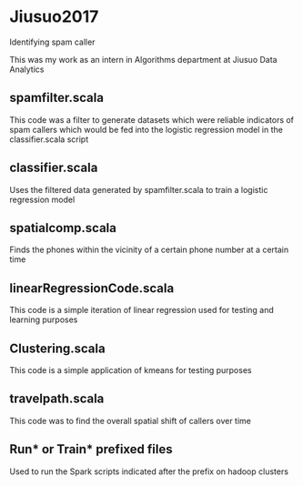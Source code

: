 # Jiusuo2017
Identifying spam caller

This was my work as an intern in Algorithms department at Jiusuo Data Analytics

spamfilter.scala
------------------
This code was a filter to generate datasets which were reliable indicators of
spam callers which would be fed into the logistic regression model in the
classifier.scala script

classifier.scala
----------------
Uses the filtered data generated by spamfilter.scala
to train a logistic regression model

spatialcomp.scala
------------------
Finds the phones within the vicinity of a certain phone number at a certain time

linearRegressionCode.scala
---------------------------
This code is a simple iteration of linear regression used for testing
and learning purposes

Clustering.scala
-----------------
This code is a simple application of kmeans for testing purposes

travelpath.scala
----------------
This code was to find the overall spatial shift of callers over time

Run* or Train* prefixed files
-----------------------------
Used to run the Spark scripts indicated after the prefix on hadoop clusters

